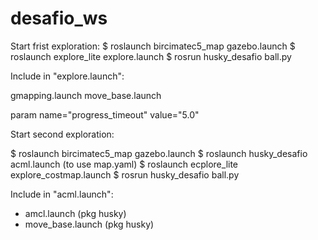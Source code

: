 # desafio_ws

Start frist exploration:
$ roslaunch bircimatec5_map gazebo.launch
$ roslaunch explore_lite explore.launch
$ rosrun husky_desafio ball.py

Include in "explore.launch":

gmapping.launch 
move_base.launch 

param name="progress_timeout" value="5.0"
<param name="min_frontier_size" value="15.0"

Start second exploration:

$ roslaunch bircimatec5_map gazebo.launch
$ roslaunch husky_desafio acml.launch (to use map.yaml)
$ roslaunch ecplore_lite explore_costmap.launch
$ rosrun husky_desafio ball.py

Include in "acml.launch":

- amcl.launch (pkg husky)
- move_base.launch (pkg husky)

